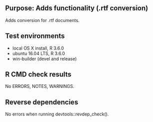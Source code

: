 ## Purpose: Adds functionality (.rtf conversion)

Adds conversion for .rtf documents.

## Test environments

* local OS X install, R 3.6.0
* ubuntu 16.04 LTS, R 3.6.0
* win-builder (devel and release)

## R CMD check results

No ERRORS, NOTES, WARNINGS.

## Reverse dependencies

No errors when running devtools::revdep_check().
